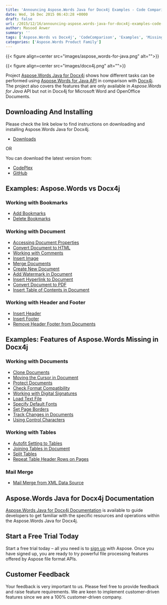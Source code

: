 ```yaml
---
title: 'Announcing Aspose.Words Java for Docx4j Examples - Code Comparison and Features Missing in Docx4j'
date: Wed, 16 Dec 2015 06:43:28 +0000
draft: false
url: /2015/12/16/announcing-aspose.words-java-for-docx4j-examples-code-comparison-and-features-missing-in-docx4j/
author: Masood Anwer
summary: ''
tags: ['Aspose.Words vs Docx4j', 'CodeComparison', 'Examples', 'MissingFeatures', 'docx4j']
categories: ['Aspose.Words Product Family']
---
```




{{< figure align=center src="images/aspose_words-for-java.png" alt="">}}




{{< figure align=center src="images/docx4j.png" alt="">}}


Project [Aspose.Words Java for Docx4j][1] shows how different tasks can be performed using [Aspose.Words for Java API][2] in comparison with [Docx4j][3]. The project also covers the features that are only available in _Aspose.Words for Java_ API but not in Docx4j for Microsoft Word and OpenOffice Documents.

## Downloading And Installing

Please check the link below to find instructions on downloading and installing Aspose.Words Java for Docx4j.

*   [Downloads][4]

OR

You can download the latest version from:

*   [CodePlex][5]
*   [GitHub][6]

## Examples: Aspose.Words vs Docx4j

### Working with Bookmarks

*   [Add Bookmarks][7]
*   [Delete Bookmarks][8]

### Working with Document

*   [Accessing Document Properties][9]
*   [Convert Document to HTML][10]
*   [Working with Comments][11]
*   [Insert Image][12]
*   [Merge Documents][13]
*   [Create New Document][14]
*   [Add Watermark in Document][15]
*   [Insert Hyperlink to Document][16]
*   [Convert Document to PDF][17]
*   [Insert Table of Contents in Document][18]

### Working with Header and Footer

*   [Insert Header][19]
*   [Insert Footer][20]
*   [Remove Header Footer from Documents][21]

## Examples: Features of Aspose.Words Missing in Docx4j

### **Working with Documents**

*   [Clone Documents][22]
*   [Moving the Cursor in Document][23]
*   [Protect Documents][24]
*   [Check Format Compatibility][25]
*   [Working with Digital Signatures][26]
*   [Load Text File][27]
*   [Specify Default Fonts][28]
*   [Set Page Borders][29]
*   [Track Changes in Documents][30]
*   [Using Control Characters][31]

### Working with Tables

*   [Autofit Setting to Tables][32]
*   [Joining Tables in Document][33]
*   [Split Tables][34]
*   [Repeat Table Header Rows on Pages][35]

### Mail Merge

*   [Mail Merge from XML Data Source][36]

## Aspose.Words Java for Docx4j Documentation

[Aspose.Words Java for Docx4j Documentation][37] is available to guide developers to get familiar with the specific resources and operations within the Aspose.Words Java for Docx4j.

## Start a Free Trial Today

Start a free trial today – all you need is to [sign up][38] with Aspose. Once you have signed up, you are ready to try powerful file processing features offered by Aspose file format APIs.

## Customer Feedback

Your feedback is very important to us. Please feel free to provide feedback and raise feature requirements. We are keen to implement customer-driven features since we are a 100% customer-driven company.




[1]: https://docs.aspose.com/
[2]: https://products.aspose.com/words/java
[3]: http://www.docx4java.org/trac/docx4j
[4]: https://docs.aspose.com/display/wordsjava/Aspose.Words+Java+for+docx4j
[5]: https://docs.aspose.com/
[6]: https://github.com/asposewords/Aspose_Words_Java/releases/tag/Aspose.Words_Java_for_Docx4j-v1.0.0
[7]: http://docs.aspose.com/display/wordsjava/Add+Bookmarks
[8]: http://docs.aspose.com/display/wordsjava/Delete+Bookmarks
[9]: http://docs.aspose.com/display/wordsjava/Accessing+Document+Properties
[10]: http://docs.aspose.com/display/wordsjava/Convert+Document+to+HTML
[11]: http://docs.aspose.com/display/wordsjava/Working+with+Comments
[12]: https://docs.aspose.com/display/wordsjava/Home
[13]: http://docs.aspose.com/display/wordsjava/Merge+Documents
[14]: http://docs.aspose.com/display/wordsjava/Create+New+Document
[15]: http://docs.aspose.com/display/wordsjava/Add+Watermark+in+Document
[16]: http://docs.aspose.com/display/wordsjava/Insert+Hyperlink+to+Document
[17]: http://docs.aspose.com/display/wordsjava/Convert+Document+to+PDF
[18]: http://docs.aspose.com/display/wordsjava/Insert+Table+of+Contents+in+Document
[19]: http://docs.aspose.com/display/wordsjava/Insert+Header
[20]: http://docs.aspose.com/display/wordsjava/Insert+Footer
[21]: https://docs.aspose.com/display/wordsjava/Remove+Header+and+Footer+from+Documents
[22]: http://docs.aspose.com/display/wordsjava/Clone+Documents
[23]: http://docs.aspose.com/display/wordsjava/Moving+the+Cursor+in+Document
[24]: http://docs.aspose.com/display/wordsjava/Protect+Documents
[25]: http://docs.aspose.com/display/wordsjava/Check+Format+Compatibility
[26]: http://docs.aspose.com/display/wordsjava/Working+with+Digital+Signatures
[27]: http://docs.aspose.com/display/wordsjava/Load+Text+File
[28]: http://docs.aspose.com/display/wordsjava/Specify+Default+Fonts
[29]: http://docs.aspose.com/display/wordsjava/Set+Page+Borders
[30]: http://docs.aspose.com/display/wordsjava/Track+Changes+in+Documents
[31]: http://docs.aspose.com/display/wordsjava/Using+Control+Characters
[32]: http://docs.aspose.com/display/wordsjava/Autofit+Setting+to+Tables
[33]: http://docs.aspose.com/display/wordsjava/Joining+Tables+in+Document
[34]: http://docs.aspose.com/display/wordsjava/Split+Tables
[35]: http://docs.aspose.com/display/wordsjava/Repeat+Table+Header+Rows+on+Pages
[36]: http://docs.aspose.com/display/wordsjava/Mail+Merge+from+XML+Data+Source
[37]: http://docs.aspose.com/display/wordsjava/Aspose.Words+Java+for+docx4j
[38]: http://www.aspose.com




